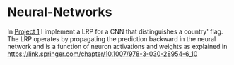 # Neural-Networks

In [Project 1](https://github.com/Seymour22/Neural-Networks/blob/main/Project%201:%20Layer-wise%20Relevance%20Propagation%20(LRP)%20algorithm%20for%20a%20CNN.ipynb) I implement a LRP for a CNN that distinguishes a country' flag. The LRP operates by propagating the prediction backward in the neural network and is a function of neuron activations and weights as explained in https://link.springer.com/chapter/10.1007/978-3-030-28954-6_10
